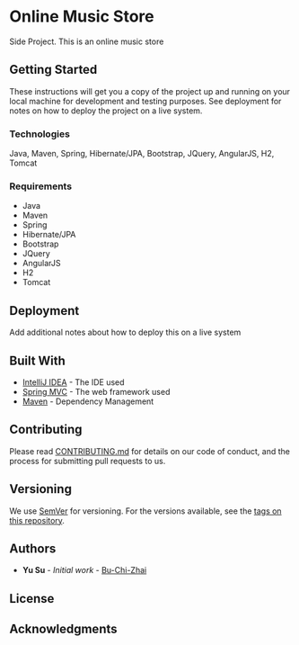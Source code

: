# Online Music Store

Side Project. This is an online music store

## Getting Started

These instructions will get you a copy of the project up and running on your local machine for development and testing purposes. See deployment for notes on how to deploy the project on a live system.

### Technologies

Java, Maven, Spring, Hibernate/JPA, Bootstrap, JQuery, AngularJS, H2, Tomcat

### Requirements

* Java 
* Maven
* Spring
* Hibernate/JPA
* Bootstrap
* JQuery
* AngularJS
* H2
* Tomcat

## Deployment

Add additional notes about how to deploy this on a live system

## Built With
* [IntelliJ IDEA](https://www.jetbrains.com/idea/) - The IDE used
* [Spring MVC](https://spring.io/guides/gs/serving-web-content/) - The web framework used
* [Maven](https://maven.apache.org/) - Dependency Management


## Contributing

Please read [CONTRIBUTING.md](https://gist.github.com/PurpleBooth/b24679402957c63ec426) for details on our code of conduct, and the process for submitting pull requests to us.

## Versioning

We use [SemVer](http://semver.org/) for versioning. For the versions available, see the [tags on this repository](https://github.com/your/project/tags). 

## Authors

* **Yu Su** - *Initial work* - [Bu-Chi-Zhai](https://github.com/Bu-Chi-Zhai)


## License


## Acknowledgments


